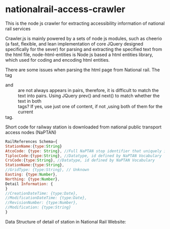 # nationalrail-access-crawler
This is the node js crawler for extracting accessibility information of national rail services


Crawler.js is mainly powered by a sets of node js modules, such as cheerio (a fast, flexible, and lean implementation of core JQuery designed specifically for the sever) for parsing and extracting the specified text from the html file, node-html-entities is Node js based a html entities library, which used for coding and encoding html entities.


There are some issues when parsing the html page from National rail. 
The tag <dt> and <dd> are not always appears in pairs, therefore, it is difficult to match the text into pairs. Using JQuery prev() and next() to match whether the text in both <dd> tags? If yes, use just one of content, if not ,using both of them for the current <dt> tag.


Short code for railway station is downloaded from national public transport access nodes (NaPTAN)

```javascript
RailReferences Schema={
StationName:{type:String}
AtcoCode: {type: String}, //Full NaPTAN stop identifier that uniquely identifies the stop within the UK.
TiplocCode:{type:String}, //Datatype, id defined by NaPTAN Vocabulary
CrsCode:{type:String}, //Datatype, id defined by NaPTAN Vocabulary
StationName:{type:String},
//GridType: {type:String}, // Unknown
Easting: {type:Number},
Northing: {type:Number},
Detail Information: {
}
//CreationDateTime: {type:Date},
//ModificationDateTime: {type:Date},
//RevisionNumber: {type:Number},
//Modification: {type:String}
}
```
Data Structure of detail of station in National Rail Website:
